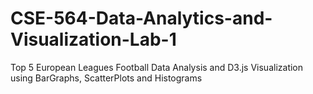 # CSE-564-Data-Analytics-and-Visualization-Lab-1
Top 5 European Leagues Football Data Analysis and D3.js Visualization using BarGraphs, ScatterPlots and Histograms
